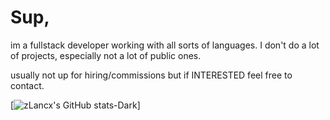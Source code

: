 # Sup, 

im a fullstack developer working with all sorts of languages. I don't do a lot of projects, especially not a lot of public ones.


usually not up for hiring/commissions but if INTERESTED feel free to contact.

[![zLancx's GitHub stats-Dark](https://github-readme-stats.vercel.app/api?username=zLancx&show_icons=true&theme=dark#gh-dark-mode-only)]
